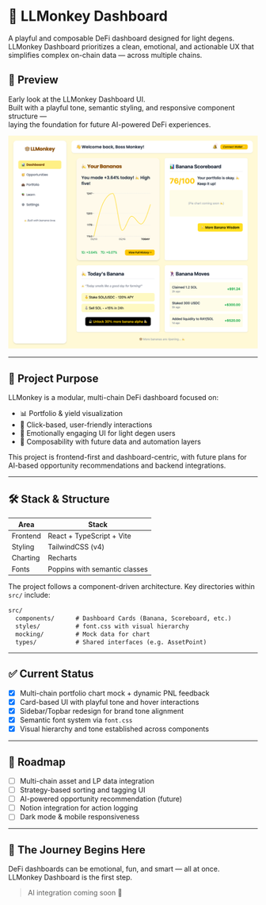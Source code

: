 # 🍌 LLMonkey Dashboard

A playful and composable DeFi dashboard designed for light degens.  
LLMonkey Dashboard prioritizes a clean, emotional, and actionable UX that simplifies complex on-chain data — across multiple chains.

## 📸 Preview

Early look at the LLMonkey Dashboard UI.  
Built with a playful tone, semantic styling, and responsive component structure —  
laying the foundation for future AI-powered DeFi experiences.

![LLMonkey Dashboard Preview](./public/llmonkey-dashboard-preview.png)

---

## 🧠 Project Purpose

LLMonkey is a modular, multi-chain DeFi dashboard focused on:

- 📊 Portfolio & yield visualization
- 🧠 Click-based, user-friendly interactions
- 🧸 Emotionally engaging UI for light degen users
- 🧩 Composability with future data and automation layers

This project is frontend-first and dashboard-centric, with future plans for AI-based opportunity recommendations and backend integrations.

---

## 🛠 Stack & Structure

| Area        | Stack                            |
|-------------|----------------------------------|
| Frontend    | React + TypeScript + Vite       |
| Styling     | TailwindCSS (v4)                |
| Charting    | Recharts                        |
| Fonts       | Poppins with semantic classes   |

The project follows a component-driven architecture. Key directories within `src/` include:
```
src/
  components/      # Dashboard Cards (Banana, Scoreboard, etc.)
  styles/          # font.css with visual hierarchy
  mocking/         # Mock data for chart
  types/           # Shared interfaces (e.g. AssetPoint)
```

---

## ✅ Current Status

- [x] Multi-chain portfolio chart mock + dynamic PNL feedback
- [x] Card-based UI with playful tone and hover interactions
- [x] Sidebar/Topbar redesign for brand tone alignment
- [x] Semantic font system via `font.css`
- [x] Visual hierarchy and tone established across components

---

## 🔭 Roadmap

- [ ] Multi-chain asset and LP data integration
- [ ] Strategy-based sorting and tagging UI
- [ ] AI-powered opportunity recommendation (future)
- [ ] Notion integration for action logging
- [ ] Dark mode & mobile responsiveness

---

## 🚀 The Journey Begins Here

DeFi dashboards can be emotional, fun, and smart — all at once.  
LLMonkey Dashboard is the first step.

> AI integration coming soon 🍯